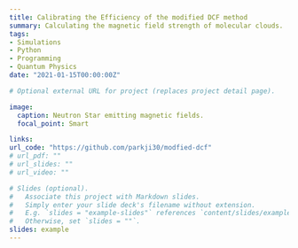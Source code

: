 ```yaml
---
title: Calibrating the Efficiency of the modified DCF method
summary: Calculating the magnetic field strength of molecular clouds.
tags:
- Simulations
- Python
- Programming
- Quantum Physics
date: "2021-01-15T00:00:00Z"

# Optional external URL for project (replaces project detail page).

image:
  caption: Neutron Star emitting magnetic fields.
  focal_point: Smart

links:
url_code: "https://github.com/parkji30/modfied-dcf"
# url_pdf: ""
# url_slides: ""
# url_video: ""

# Slides (optional).
#   Associate this project with Markdown slides.
#   Simply enter your slide deck's filename without extension.
#   E.g. `slides = "example-slides"` references `content/slides/example-slides.md`.
#   Otherwise, set `slides = ""`.
slides: example
---
```


